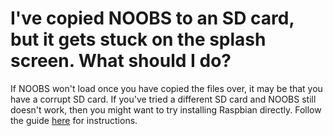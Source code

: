# I've copied NOOBS to an SD card, but it gets stuck on the splash screen. What should I do?

If NOOBS won't load once you have copied the files over, it may be that you have a corrupt SD card. If you've tried a different SD card and NOOBS still doesn't work, then you might want to try installing Raspbian directly. Follow the guide [here](https://www.raspberrypi.org/learning/software-guide/quickstart) for instructions.

